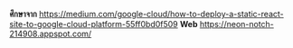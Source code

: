 **ศึกษาจาก** https://medium.com/google-cloud/how-to-deploy-a-static-react-site-to-google-cloud-platform-55ff0bd0f509
**Web** https://neon-notch-214908.appspot.com/